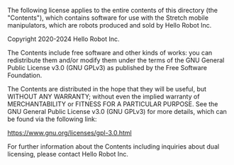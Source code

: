 The following license applies to the entire contents of this directory (the "Contents"), which contains software for use with the Stretch mobile manipulators, which are robots produced and sold by Hello Robot Inc.

Copyright 2020-2024 Hello Robot Inc.
 
The Contents include free software and other kinds of works: you can redistribute them and/or modify them under the terms of the GNU General Public License v3.0 (GNU GPLv3) as published by the Free Software Foundation.

The Contents are distributed in the hope that they will be useful, but WITHOUT ANY WARRANTY; without even the implied warranty of MERCHANTABILITY or FITNESS FOR A PARTICULAR PURPOSE. See the GNU General Public License v3.0 (GNU GPLv3) for more details, which can be found via the following link:

https://www.gnu.org/licenses/gpl-3.0.html

For further information about the Contents including inquiries about dual licensing, please contact Hello Robot Inc.
